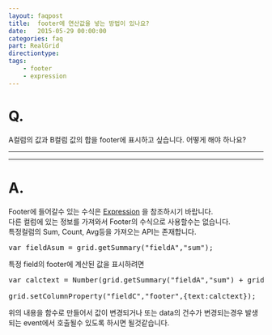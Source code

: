 ```yaml
---
layout: faqpost
title:  footer에 연산값을 넣는 방법이 있나요?
date:   2015-05-29 00:00:00
categories: faq
part: RealGrid
directiontype: 
tags:
    - footer
    - expression
---
```


# Q.

A컬럼의 값과 B컬럼 값의 합을 footer에 표시하고 싶습니다.
어떻게 해야 하나요?
  
---
***

# A.

Footer에 들어갈수 있는 수식은 [Expression](http://help.realgrid.com/api/features/Expression/) 을 참조하시기 바랍니다.  
다른 컬럼에 있는 정보를 가져와서 Footer의 수식으로 사용할수는 없습니다.  
특정컬럼의 Sum, Count, Avg등을 가져오는 API는 존재합니다.  

<pre class="prettyprint">
var fieldAsum = grid.getSummary("fieldA","sum");
</pre>

특정 field의 footer에 계산된 값을 표시하려면

<pre class="prettyprint">
var calctext = Number(grid.getSummary("fieldA","sum") + grid.getSummary("fieldB","sum")).toLocaleString(); 

grid.setColumnProperty("fieldC","footer",{text:calctext});
</pre>

위의 내용을 함수로 만들어서 값이 변경되거나 또는 data의 건수가 변경되는경우 발생되는 event에서 호출될수 있도록 하시면 될것같습니다.